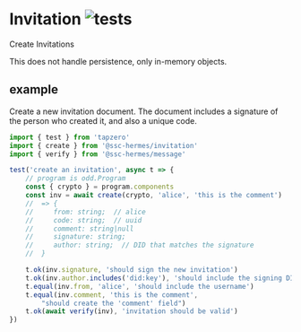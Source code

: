 # Invitation ![tests](https://github.com/nichoth/template-ts/actions/workflows/nodejs.yml/badge.svg)

Create Invitations

This does not handle persistence, only in-memory objects.

## example
Create a new invitation document. The document includes a signature of the person who created it, and also a unique code.

```js
import { test } from 'tapzero'
import { create } from '@ssc-hermes/invitation'
import { verify } from '@ssc-hermes/message'

test('create an invitation', async t => {
    // program is odd.Program
    const { crypto } = program.components
    const inv = await create(crypto, 'alice', 'this is the comment')
    //  => {
    //     from: string;  // alice
    //     code: string;  // uuid
    //     comment: string|null
    //     signature: string;
    //     author: string;  // DID that matches the signature
    //  }

    t.ok(inv.signature, 'should sign the new invitation')
    t.ok(inv.author.includes('did:key'), 'should include the signing DID')
    t.equal(inv.from, 'alice', 'should include the username')
    t.equal(inv.comment, 'this is the comment',
        "should create the 'comment' field")
    t.ok(await verify(inv), 'invitation should be valid')
})
```
